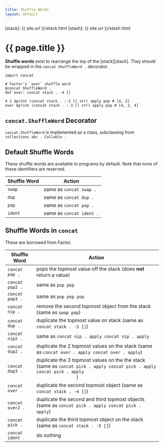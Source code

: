 ```yaml
---
title: Shuffle Words
layout: default
---
```



  [stack]: {{ site.url }}/stack.html
  [stash]: {{ site.url }}/stash.html

{{ page.title }}
================

**Shuffle words** exist to rearrange the top of the [stack][stack]. They should
be wrapped in the `concat ShuffleWord .` decorator.

    import concat
    
    # Factor's `over` shuffle word 
    @concat ShuffleWord .
    def over: concat stack . -4 []
    
    4 2 $print (concat stack . :-3 [] str) apply pop # [4, 2]
    over $print (concat stack . :-3 [] str) apply pop # [4, 2, 4]
    

`concat.ShuffleWord` Decorator
------------------------------

`concat.ShuffleWord` is implemented as a class, subclassing from
`collections abc . Callable .`
    
Default Shuffle Words
---------------------

These shuffle words are available to programs by default. Note that none of these
identifiers are reserved.

<table>
    <thead>
        <tr>
            <th>Shuffle Word</th>
            <th>Action</th>
        </tr>
    </thead>
    <tbody>
        <tr>
            <td><code>swap</code></td>
            <td>same as <code>concat swap .</code></td>
        </tr>
        <tr>
            <td><code>dup</code></td>
            <td>same as <code>concat dup .</code></td>
        </tr>
        <tr>
            <td><code>pop</code></td>
            <td>same as <code>concat pop .</code>
            </td>
        </tr>
        <tr>
            <td><code>ident</code></td>
            <td>same as <code>concat ident .</code></td>
        </tr>
    </tbody>
</table>

Shuffle Words in `concat`
-------------------------

These are borrowed from Factor.

<table>
    <thead>
        <tr>
            <th>Shuffle Word</th>
            <th>Action</th>
        </tr>
    </thead>
    <tbody>
        <tr>
            <td><code>concat pop .</code></td>
            <td>pops the topmost value off the stack (does <strong>not</strong>
                return a value)</td>
        <tr>
            <td><code>concat pop2 .</code></td>
            <td>same as <code>pop pop</code></td>
        </tr>
        <tr>
            <td><code>concat pop3 . </code></td>
            <td>same as <code>pop pop pop</code></td>
        </tr>
        <tr>
            <td><code>concat nip .</code></td>
            <td>remove the second topmost object from the stack (same as
                <code>swap pop</code>)
            </td>
        </tr>
        <tr>
            <td><code>concat dup .</code></td>
            <td>duplicate the topmost value on stack (same as
                <code>concat stack . -3 []</code>)
            </td>
        </tr>
        <tr>
            <td><code>concat nip2 .</code></td>
            <td>same as <code>concat nip . apply concat nip . apply</code>
            </td>
        </tr>
        <tr>
            <td><code>concat dup2 .</code></td>
            <td>duplicate the 2 topmost values on the stack (same as
                <code>concat over . apply concat over . apply</code>)
            </td>
        </tr>
        <tr>
            <td><code>concat dup3 .</code></td>
            <td>duplicate the 3 topmost values on the the stack (same as
                <code>concat pick . apply concat pick . apply concat pick . apply
                </code>)
            </td>
        </tr>
        <tr>
            <td><code>concat over .</code></td>
            <td>duplicate the second topmost object (same as
                <code>concat stack . -4 []</code>)
            </td>
        </tr>
        <tr>
            <td><code>concat over2 .</code></td>
            <td>duplicate the second and third topmost objects (same as
                <code>concat pick . apply concat pick . apply</code>)
            </td>
        </tr>
        <tr>
            <td><code>concat pick .</code></td>
            <td>duplicate the third topmost object on the stack (same as
                <code>concat stack . -5 []</code>)
            </td>
        </tr>
        <tr>
            <td><code>concat ident .</code></td>
            <td>do nothing</td>
        </tr>
    </tbody>
</table>